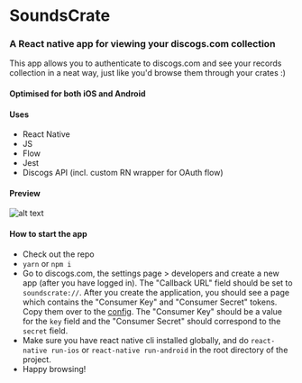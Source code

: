 # SoundsCrate

### A React native app for viewing your discogs.com collection

This app allows you to authenticate to discogs.com and see your records collection in a neat way,
just like you'd browse them through your crates :)

#### Optimised for both iOS and Android

#### Uses
- React Native
- JS
- Flow
- Jest
- Discogs API (incl. custom RN wrapper for OAuth flow)

#### Preview
![alt text](preview.gif)


#### How to start the app
- Check out the repo
- `yarn` or `npm i`
- Go to discogs.com, the settings page > developers and create a new app (after you have logged in). The "Callback URL" field should be set to `soundscrate://`. After you create the application, you should see a page which contains the "Consumer Key" and "Consumer Secret" tokens. Copy them over to the [config](app/conf.js). The "Consumer Key" should be a value for the `key` field and the "Consumer Secret" should correspond to the `secret` field.
- Make sure you have react native cli installed globally, and do `react-native run-ios` or `react-native run-android` in the root directory of the project.
- Happy browsing!
